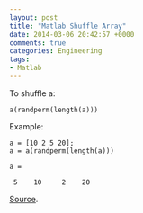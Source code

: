```yaml
---
layout: post
title: "Matlab Shuffle Array"
date: 2014-03-06 20:42:57 +0000
comments: true
categories: Engineering
tags:
- Matlab
---
```

To shuffle a:

    a(randperm(length(a)))

Example:

    a = [10 2 5 20];
    a = a(randperm(length(a)))
    
    a =

     5    10     2    20

[Source](http://www.mathworks.co.uk/matlabcentral/newsreader/view_thread/239478).
